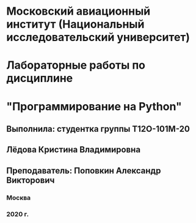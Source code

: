# Московский авиационный институт (Национальный исследовательский университет)

# Лабораторные работы по дисциплине
# "Программирование на Python"

## Выполнила: студентка группы Т12О-101М-20
## Лёдова Кристина Владимировна
## Преподаватель: Поповкин Александр Викторович

### Москва
### 2020 г.
